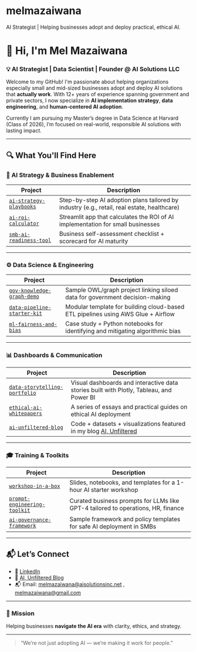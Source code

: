 # melmazaiwana
AI Strategist | Helping businesses adopt and deploy practical, ethical AI.

# 👋 Hi, I'm Mel Mazaiwana

### 💡 AI Strategist | Data Scientist | Founder @ AI Solutions LLC

Welcome to my GitHub! I'm passionate about helping organizations especially small and mid-sized businesses adopt and deploy AI solutions that **actually work**. With 12+ years of experience spanning government and private sectors, I now specialize in **AI implementation strategy**, **data engineering**, and **human-centered AI adoption**.

Currently I am pursuing my Master’s degree in Data Science at Harvard (Class of 2026), I’m focused on real-world, responsible AI solutions with lasting impact.

---

## 🔍 What You'll Find Here

### 🧠 AI Strategy & Business Enablement
| Project | Description |
|--------|-------------|
| [`ai-strategy-playbooks`](https://github.com/melmazaiwana/ai-strategy-playbooks) | Step-by-step AI adoption plans tailored by industry (e.g., retail, real estate, healthcare) |
| [`ai-roi-calculator`](https://github.com/melmazaiwana/ai-roi-calculator) | Streamlit app that calculates the ROI of AI implementation for small businesses |
| [`smb-ai-readiness-tool`](https://github.com/melmazaiwana/smb-ai-readiness-tool) | Business self-assessment checklist + scorecard for AI maturity |

---

### ⚙️ Data Science & Engineering
| Project | Description |
|--------|-------------|
| [`gov-knowledge-graph-demo`](https://github.com/melmazaiwana/gov-knowledge-graph-demo) | Sample OWL/graph project linking siloed data for government decision-making |
| [`data-pipeline-starter-kit`](https://github.com/melmazaiwana/data-pipeline-starter-kit) | Modular template for building cloud-based ETL pipelines using AWS Glue + Airflow |
| [`ml-fairness-and-bias`](https://github.com/melmazaiwana/ml-fairness-and-bias) | Case study + Python notebooks for identifying and mitigating algorithmic bias |

---

### 📊 Dashboards & Communication
| Project | Description |
|--------|-------------|
| [`data-storytelling-portfolio`](https://github.com/melmazaiwana/data-storytelling-portfolio) | Visual dashboards and interactive data stories built with Plotly, Tableau, and Power BI |
| [`ethical-ai-whitepapers`](https://github.com/melmazaiwana/ethical-ai-whitepapers) | A series of essays and practical guides on ethical AI deployment |
| [`ai-unfiltered-blog`](https://github.com/melmazaiwana/ai-unfiltered-blog) | Code + datasets + visualizations featured in my blog [AI, Unfiltered](https://melmazaiwana.substack.com) |

---

### 🎓 Training & Toolkits
| Project | Description |
|--------|-------------|
| [`workshop-in-a-box`](https://github.com/melmazaiwana/workshop-in-a-box) | Slides, notebooks, and templates for a 1-hour AI starter workshop |
| [`prompt-engineering-toolkit`](https://github.com/melmazaiwana/prompt-engineering-toolkit) | Curated business prompts for LLMs like GPT-4 tailored to operations, HR, finance |
| [`ai-governance-framework`](https://github.com/melmazaiwana/ai-governance-framework) | Sample framework and policy templates for safe AI deployment in SMBs |

---

## 📬 Let’s Connect

- 💼 [LinkedIn](https://www.linkedin.com/in/melmazaiwana/)
- 🧠 [AI, Unfiltered Blog](https://melmazaiwana.substack.com)
- 📬 Email: melmazaiwana@aisolutionsinc.net , melmazaiwana@gmail.com

---

### 🧭 Mission
Helping businesses **navigate the AI era** with clarity, ethics, and strategy.

---

> “We’re not just adopting AI — we’re making it work for people.”

